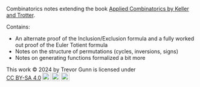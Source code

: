 Combinatorics notes extending the book [Applied Combinatorics by Keller and Trotter](https://www.appliedcombinatorics.org/appcomb/).

Contains:

* An alternate proof of the Inclusion/Exclusion formula and a fully worked out proof of the Euler Totient formula
* Notes on the structure of permutations (cycles, inversions, signs)
* Notes on generating functions formalized a bit more

<p xmlns:cc="http://creativecommons.org/ns#" >This work © 2024 by <span property="cc:attributionName">Trevor Gunn</span> is licensed under <a href="http://creativecommons.org/licenses/by-sa/4.0/?ref=chooser-v1" target="_blank" rel="license noopener noreferrer" style="display:inline-block;">CC BY-SA 4.0<img style="height:22px!important;margin-left:3px;vertical-align:text-bottom;" src="https://mirrors.creativecommons.org/presskit/icons/cc.svg?ref=chooser-v1"><img style="height:22px!important;margin-left:3px;vertical-align:text-bottom;" src="https://mirrors.creativecommons.org/presskit/icons/by.svg?ref=chooser-v1"><img style="height:22px!important;margin-left:3px;vertical-align:text-bottom;" src="https://mirrors.creativecommons.org/presskit/icons/sa.svg?ref=chooser-v1"></a></p> 
